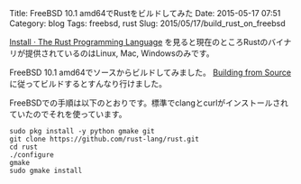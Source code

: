 Title: FreeBSD 10.1 amd64でRustをビルドしてみた
Date: 2015-05-17 07:51
Category: blog
Tags: freebsd, rust
Slug: 2015/05/17/build_rust_on_freebsd


[Install · The Rust Programming Language](http://www.rust-lang.org/install.html)
を見ると現在のところRustのバイナリが提供されているのはLinux, Mac, Windowsのみです。

FreeBSD 10.1 amd64でソースからビルドしてみました。
[Building from Source](https://github.com/rust-lang/rust#building-from-source)に従ってビルドするとすんなり行けました。

FreeBSDでの手順は以下のとおりです。標準でclangとcurlがインストールされていたのでそれを使っています。

```
sudo pkg install -y python gmake git
git clone https://github.com/rust-lang/rust.git
cd rust
./configure
gmake
sudo gmake install
```
